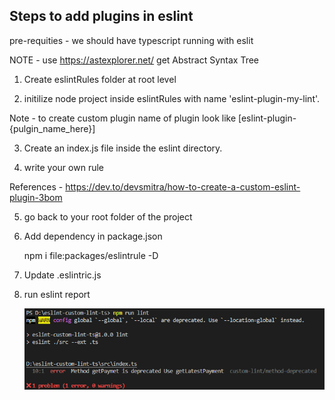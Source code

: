 ## Steps to add plugins in eslint

pre-requities - we should have typescript running with eslit 

NOTE - use https://astexplorer.net/ get Abstract Syntax Tree

1. Create eslintRules folder at root level

2. initilize node project inside eslintRules with name 'eslint-plugin-my-lint'. 

Note - to create custom plugin name of plugin look like [eslint-plugin-{pulgin_name_here}]

3. Create an index.js file inside the eslint directory.

4. write your own rule 

References - https://dev.to/devsmitra/how-to-create-a-custom-eslint-plugin-3bom

5. go back to your root folder of the project
6. Add  dependency in package.json 
    
    npm i file:packages/eslintrule -D

7. Update .eslintric.js
8. run eslint report

    ![eslit](./images/eslint.png)